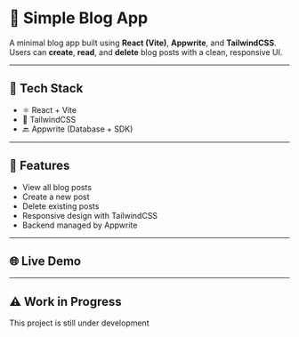 # 📝 Simple Blog App

A minimal blog app built using **React (Vite)**, **Appwrite**, and **TailwindCSS**. Users can **create**, **read**, and **delete** blog posts with a clean, responsive UI.

---

## 🚀 Tech Stack

- ⚛️ React + Vite  
- 🎨 TailwindCSS  
- 🔙 Appwrite (Database + SDK)

---

## 📸 Features

- View all blog posts  
- Create a new post  
- Delete existing posts  
- Responsive design with TailwindCSS  
- Backend managed by Appwrite

---

## 🌐 Live Demo



---

## ⚠️ Work in Progress

This project is still under development 


